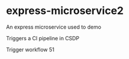 # express-microservice2
An express microservice used to demo

Triggers a CI pipeline in CSDP

Trigger workflow 51
